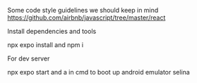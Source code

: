 Some code style guidelines we should keep in mind
https://github.com/airbnb/javascript/tree/master/react

Install dependencies and tools

npx expo install and npm i

For dev server

npx expo start and a in cmd to boot up android emulator
selina
